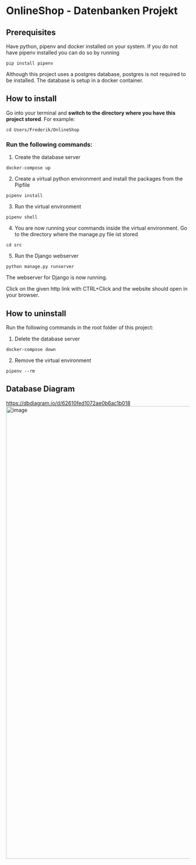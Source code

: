 # OnlineShop - Datenbanken Projekt

## Prerequisites
Have python, pipenv and docker installed on your system.
If you do not have pipenv installed you can do so by running
```
pip install pipenv
```
Although this project uses a postgres database, postgres is not required to be installed. The database is setup in a docker container.

## How to install
Go into your terminal and **switch to the directory where you have this project stored**.
For example:
```
cd Users/Frederik/OnlineShop
```
### Run the following commands:
1. Create the database server
```
docker-compose up
```
2. Create a virtual python environment and install the packages from the Pipfile
```
pipenv install
```
3. Run the virtual environment
```
pipenv shell
```
4. You are now running your commands inside the virtual environment.
   Go to the directory where the manage.py file ist stored
```
cd src
```
5. Run the Django webserver
```
python manage.py runserver
```
The webserver for Django is now running.

Click on the given http link with CTRL+Click and the website should open in your browser.

## How to uninstall
Run the following commands in the root folder of this project:
1. Delete the database server
```
docker-compose down
```
2. Remove the virtual environment
```
pipenv --rm
```

## Database Diagram
https://dbdiagram.io/d/62610fed1072ae0b6ac1b018
<img width="1238" alt="image" src="https://user-images.githubusercontent.com/83597198/168022651-c83c92cc-e71f-4e1d-bfed-ef7a94ede252.png">
